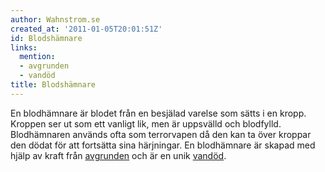 ```yaml
---
author: Wahnstrom.se
created_at: '2011-01-05T20:01:51Z'
id: Blodshämnare
links:
  mention:
  - avgrunden
  - vandöd
title: Blodshämnare
---
```


En blodhämnare är blodet från en besjälad varelse som sätts i en kropp. Kroppen ser ut som ett
vanligt lik, men är uppsvälld och blodfylld. Blodhämnaren används ofta som terrorvapen då den kan ta
över kroppar den dödat för att fortsätta sina härjningar. En blodhämnare är skapad med hjälp av
kraft från [avgrunden] och är en unik [vandöd].

  [avgrunden]: avgrunden
  [vandöd]: vandöd